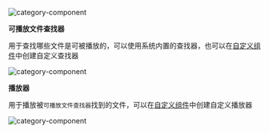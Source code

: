 ![category-component](/img/category-component-1.png)

**可播放文件查找器**

用于查找哪些文件是可被播放的，可以使用系统内置的查找器，也可以在[自定义组件](#custom-component)中创建自定义查找器

![category-component](/img/category-component-2.png)

**播放器**

用于播放被`可播放文件查找器`找到的文件，可以在[自定义组件](#custom-component)中创建自定义播放器

![category-component](/img/category-component-3.png)